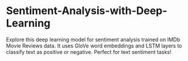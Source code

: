 # Sentiment-Analysis-with-Deep-Learning
Explore this deep learning model for sentiment analysis trained on IMDb Movie Reviews data. It uses GloVe word embeddings and LSTM layers to classify text as positive or negative. Perfect for text sentiment tasks!
